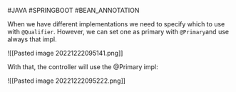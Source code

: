 #JAVA #SPRINGBOOT #BEAN_ANNOTATION

When we have different implementations we need to specify which to use with `@Qualifier`. However, we can set one as primary  with `@Primary`and use always that impl. 

![[Pasted image 20221222095141.png]]

With that, the controller will use the @Primary impl:

![[Pasted image 20221222095222.png]]